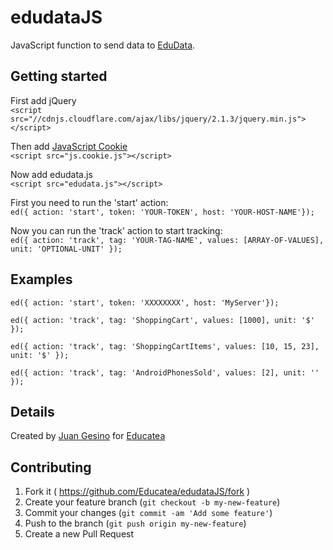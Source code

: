 # edudataJS
JavaScript function to send data to [EduData](http://data.educatea.com.ar).

## Getting started

First add jQuery      
```<script src="//cdnjs.cloudflare.com/ajax/libs/jquery/2.1.3/jquery.min.js"></script>```

Then add [JavaScript Cookie](https://github.com/js-cookie/js-cookie)      
```<script src="js.cookie.js"></script>```

Now add edudata.js     
```<script src="edudata.js"></script>```

First you need to run the 'start' action:   
```ed({ action: 'start', token: 'YOUR-TOKEN', host: 'YOUR-HOST-NAME'});```

Now you can run the 'track' action to start tracking:   
```ed({ action: 'track', tag: 'YOUR-TAG-NAME', values: [ARRAY-OF-VALUES], unit: 'OPTIONAL-UNIT' });```

## Examples

```ed({ action: 'start', token: 'XXXXXXXX', host: 'MyServer'});``` 

```ed({ action: 'track', tag: 'ShoppingCart', values: [1000], unit: '$' });``` 

```ed({ action: 'track', tag: 'ShoppingCartItems', values: [10, 15, 23], unit: '$' });``` 

```ed({ action: 'track', tag: 'AndroidPhonesSold', values: [2], unit: '' });``` 

## Details

Created by [Juan Gesino](https://github.com/juangesino) for [Educatea](http://educatea.com.ar)

## Contributing

1. Fork it ( https://github.com/Educatea/edudataJS/fork )
2. Create your feature branch (`git checkout -b my-new-feature`)
3. Commit your changes (`git commit -am 'Add some feature'`)
4. Push to the branch (`git push origin my-new-feature`)
5. Create a new Pull Request
